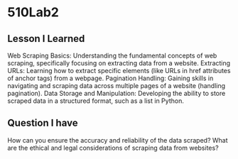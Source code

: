# 510Lab2

## Lesson I Learned

Web Scraping Basics: Understanding the fundamental concepts of web scraping, specifically focusing on extracting data from a website.
Extracting URLs: Learning how to extract specific elements (like URLs in href attributes of anchor tags) from a webpage.
Pagination Handling: Gaining skills in navigating and scraping data across multiple pages of a website (handling pagination).
Data Storage and Manipulation: Developing the ability to store scraped data in a structured format, such as a list in Python.
## Question I have 
How can you ensure the accuracy and reliability of the data scraped?
What are the ethical and legal considerations of scraping data from websites?
